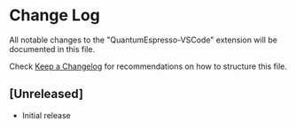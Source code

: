 # Change Log

All notable changes to the "QuantumEspresso-VSCode" extension will be documented in this file.

Check [Keep a Changelog](http://keepachangelog.com/) for recommendations on how to structure this file.

## [Unreleased]

- Initial release